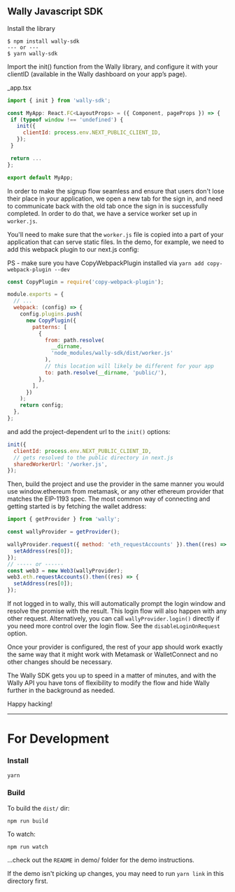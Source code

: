 ## Wally Javascript SDK

Install the library

```
$ npm install wally-sdk
--- or ---
$ yarn wally-sdk
```

Import the init() function from the Wally library, and configure it with your clientID (available in the Wally dashboard on your app’s page).

\_app.tsx

```js
import { init } from 'wally-sdk';

const MyApp: React.FC<LayoutProps> = ({ Component, pageProps }) => {
 if (typeof window !== 'undefined') {
   init({
     clientId: process.env.NEXT_PUBLIC_CLIENT_ID,
   });
 }

 return ...
};

export default MyApp;
```

In order to make the signup flow seamless and ensure that users don't lose their place in your application, we open a new tab for the sign in, and need to communicate back with the old tab once the sign in is successfully completed. In order to do that, we have a service worker set up in `worker.js`.

You'll need to make sure that the `worker.js` file is copied into a part of your application that can serve static files. In the demo, for example, we need to add this webpack plugin to our next.js config:

PS - make sure you have CopyWebpackPlugin installed via `yarn add copy-webpack-plugin --dev`

```js
const CopyPlugin = require('copy-webpack-plugin');

module.exports = {
  // ...
  webpack: (config) => {
    config.plugins.push(
      new CopyPlugin({
        patterns: [
          {
            from: path.resolve(
              __dirname,
              'node_modules/wally-sdk/dist/worker.js'
            ),
            // this location will likely be different for your app
            to: path.resolve(__dirname, 'public/'),
          },
        ],
      })
    );
    return config;
  },
};
```

and add the project-dependent url to the `init()` options:

```js
init({
  clientId: process.env.NEXT_PUBLIC_CLIENT_ID,
  // gets resolved to the public directory in next.js
  sharedWorkerUrl: '/worker.js',
});
```

Then, build the project and use the provider in the same manner you would use window.ethereum from metamask, or any other ethereum provider that matches the EIP-1193 spec. The most common way of connecting and getting started is by fetching the wallet address:

```js
import { getProvider } from 'wally';

const wallyProvider = getProvider();

wallyProvider.request({ method: 'eth_requestAccounts' }).then((res) => {
  setAddress(res[0]);
});
// ----- or ------
const web3 = new Web3(wallyProvider);
web3.eth.requestAccounts().then((res) => {
  setAddress(res[0]);
});
```

If not logged in to wally, this will automatically prompt the login window and resolve the promise with the result. This login flow will also happen with any other request. Alternatively, you can call `wallyProvider.login()` directly if you need more control over the login flow. See the `disableLoginOnRequest` option.

Once your provider is configured, the rest of your app should work exactly the same way that it might work with Metamask or WalletConnect and no other changes should be necessary.

The Wally SDK gets you up to speed in a matter of minutes, and with the Wally API you have tons of flexibility to modify the flow and hide Wally further in the background as needed.

Happy hacking!

---

# For Development

### Install

`yarn`

### Build

To build the `dist/` dir:

`npm run build`

To watch:

`npm run watch`

...check out the `README` in demo/ folder for the demo instructions.

If the demo isn't picking up changes, you may need to run `yarn link` in this directory first.

